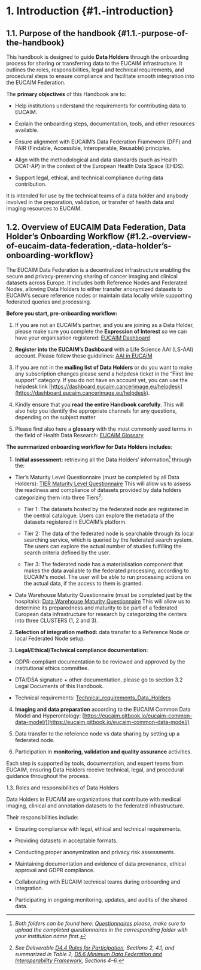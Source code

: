 # 1\. Introduction {#1.-introduction}

## 1.1. Purpose of the handbook {#1.1.-purpose-of-the-handbook}

This handbook is designed to guide **Data Holders** through the onboarding process for sharing or transferring data to the EUCAIM infrastructure. It outlines the roles, responsibilities, legal and technical requirements, and procedural steps to ensure compliance and facilitate smooth integration into the EUCAIM Federation.

The **primary objectives** of this Handbook are to:

* Help institutions understand the requirements for contributing data to EUCAIM.

* Explain the onboarding steps, documentation, tools, and other resources available.

* Ensure alignment with EUCAIM’s Data Federation Framework (DFF) and FAIR (Findable, Accessible, Interoperable, Reusable) principles.

* Align with the methodological and data standards (such as Health DCAT-AP) in the context of the European Health Data Space (EHDS).

* Support legal, ethical, and technical compliance during data contribution.

It is intended for use by the technical teams of a data holder and anybody involved in the preparation, validation, or transfer of health data and imaging resources to EUCAIM.

## 1.2. Overview of EUCAIM Data Federation, Data Holder’s Onboarding Workflow {#1.2.-overview-of-eucaim-data-federation,-data-holder’s-onboarding-workflow}

The EUCAIM Data Federation is a decentralized infrastructure enabling the secure and privacy-preserving sharing of cancer imaging and clinical datasets across Europe. It includes both Reference Nodes and Federated Nodes, allowing Data Holders to either transfer anonymized datasets to EUCAIM’s secure reference nodes or maintain data locally while supporting federated queries and processing.

**Before you start, pre-onboarding workflow:**

1. If you are not an EUCAIM’s partner, and you are joining as a Data Holder, please make sure you complete the **Expression of Interest** so we can have your organisation registered: [EUCAIM Dashboard](https://dashboard.eucaim.cancerimage.eu/expression-of-interest)

2. **Register into the EUCAIM’s Dashboard** with a Life Science AAI (LS-AAI) account. Please follow these guidelines: [AAI in EUCAIM](https://docs.google.com/document/d/12fJwhPLqk1x6NIm9glGLd-kSCjA80maLIicT8AdLBBE/edit?tab=t.0)

3. If you are not in the **mailing list of Data Holders** or do you want to make any subscription changes please send a helpdesk ticket in the “First line support” category. If you do not have an account yet, you can use the helpdesk link [https://dashboard.eucaim.cancerimage.eu/helpdesk](https://dashboard.eucaim.cancerimage.eu/helpdesk). 

4. Kindly ensure that you **read the entire Handbook carefully**. This will also help you identify the appropriate channels for any questions, depending on the subject matter.

5. Please find also here a **glossary** with the most commonly used terms in the field of Health Data Research: [EUCAIM Glossary](https://eucaim.gitbook.io/glossary/)

**The summarized onboarding workflow for Data Holders includes**:

1. **Initial assessment:** retrieving all the Data Holders’ information[^1] through the:

* Tier’s Maturity Level Questionnaire (must be completed by all Data Holders): [TIER Maturity Level Questionnaire](https://dashboard.eucaim.cancerimage.eu/data-warehouse-maturity-questionnaire) This will allow us to  assess the readiness and compliance of datasets provided by data holders categorizing them into three Tiers[^2]:

  * Tier 1: The datasets hosted by the federated node are registered in the central catalogue. Users can explore the metadata of the datasets registered in EUCAIM’s platform.

  * Tier 2: The data of the federated node is searchable through its local searching service, which is queried by the federated search system. The users can explore the actual number of studies fulfilling the search criteria defined by the user.

  * Tier 3: The federated node has a materialisation component that makes the data available to the federated processing, according to EUCAIM’s model. The user will be able to run processing actions on the actual data, if the access to them is granted.

* Data Warehouse Maturity Questionnaire (must be completed just by the hospitals): [Data Warehouse Maturity Questionnaire](https://dashboard.eucaim.cancerimage.eu/data-warehouse-maturity-questionnaire) This will allow us to determine its preparedness and maturity to be part of a federated European data infrastructure for research by categorizing the centers into three CLUSTERS (1, 2 and 3).

2. **Selection of integration method:** data transfer to a Reference Node or local Federated Node setup.

3. **Legal/Ethical/Technical compliance documentation:**

* GDPR-compliant documentation to be reviewed and approved by the institutional ethics committee.

* DTA/DSA signature \+ other documentation, please go to section 3.2 Legal Documents of this Handbook.

* Technical requirements: [Technical\_requirements\_Data\_Holders](https://docs.google.com/document/d/1zUSgEmQOAXl-nO3mGP1vIMwuf92DY9qkhZSvGMeJiWU/edit?tab=t.0)

4. **Imaging and data preparation** according to the EUCAIM Common Data Model and Hyperontology: [https://eucaim.gitbook.io/eucaim-common-data-model/](https://eucaim.gitbook.io/eucaim-common-data-model/) 

5. Data transfer to the reference node vs data sharing by setting up a federated node.

6. Participation in **monitoring, validation and quality assurance** activities.

Each step is supported by tools, documentation, and expert teams from EUCAIM, ensuring Data Holders receive technical, legal, and procedural guidance throughout the process.

1.3. Roles and responsibilities of Data Holders

Data Holders in EUCAIM are organizations that contribute with medical imaging, clinical and annotation datasets to the federated infrastructure. 

Their responsibilities include:

* Ensuring compliance with legal, ethical and technical requirements.

* Providing datasets in acceptable formats.

* Conducting proper anonymization and privacy risk assessments.

* Maintaining documentation and evidence of data provenance, ethical approval and GDPR compliance.

* Collaborating with EUCAIM technical teams during onboarding and integration.

* Participating in ongoing monitoring, updates, and audits of the shared data.

[^1]:  *Both folders can be found here: [Questionnaires](https://drive.google.com/drive/folders/1lflM8H_THJveNar3vS6_wAB9vfqEihhE)* *please, make sure to upload the completed questionnaires in the corresponding folder with your institution name first.*

[^2]:  *See ​​Deliverable [D4.4 Rules for Participation](https://drive.google.com/file/d/1QCAbv5nPpykos16-hmtKxFmb1h7YxP9B/view?usp=sharing), Sections 2, 4.1, and summarized in Table 2, [D5.6 Minimum Data Federation and Interoperability Framework](https://drive.google.com/file/d/1URY8jtofLQpokTh7Hzag2wFFV9r1d_fs/view?usp=sharing), Sections 4–6.*
